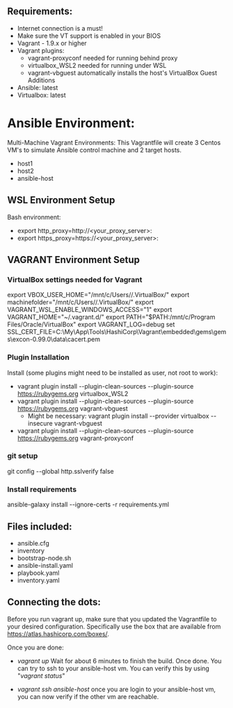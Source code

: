 ## Requirements:

* Internet connection is a must!
* Make sure the VT support is enabled in your BIOS
* Vagrant - 1.9.x or higher
* Vagrant plugins:
    - vagrant-proxyconf needed for running behind proxy
    - virtualbox_WSL2 needed for running under WSL
    - vagrant-vbguest automatically installs the host's VirtualBox Guest Additions
* Ansible: latest
* Virtualbox: latest


# Ansible Environment:

Multi-Machine Vagrant Environments:
This Vagrantfile will create 3 Centos VM's to simulate Ansible control machine and 2 target hosts.

* host1
* host2
* ansible-host


## WSL Environment Setup

Bash environment:
* export http_proxy=http://<your_proxy_server>:<port>
* export https_proxy=https://<your_proxy_server>:<port>


## VAGRANT Environment Setup

### VirtualBox settings needed for Vagrant
export VBOX_USER_HOME="/mnt/c/Users/<username>/.VirtualBox/"
export machinefolder="/mnt/c/Users/<username>/.VirtualBox/"
export VAGRANT_WSL_ENABLE_WINDOWS_ACCESS="1"
export VAGRANT_HOME="~/.vagrant.d/"
export PATH="$PATH:/mnt/c/Program Files/Oracle/VirtualBox" 
export VAGRANT_LOG=debug
set SSL_CERT_FILE=C:\My\App\Tools\HashiCorp\Vagrant\embedded\gems\gems\excon-0.99.0\data\cacert.pem


### Plugin Installation
Install (some plugins might need to be installed as user, not root to work):
* vagrant plugin install --plugin-clean-sources --plugin-source https://rubygems.org virtualbox_WSL2
* vagrant plugin install --plugin-clean-sources --plugin-source https://rubygems.org vagrant-vbguest
    - Might be necessary: vagrant plugin install --provider virtualbox --insecure vagrant-vbguest
* vagrant plugin install --plugin-clean-sources --plugin-source https://rubygems.org vagrant-proxyconf


### git setup

git config --global http.sslverify false


### Install requirements

ansible-galaxy install --ignore-certs  -r requirements.yml


## Files included:
- ansible.cfg
- inventory
- bootstrap-node.sh
- ansible-install.yaml
- playbook.yaml
- inventory.yaml

## Connecting the dots:
Before you run vagrant up, make sure that you updated the Vagrantfile to your desired configuration.
Specifically use the box that are available from https://atlas.hashicorp.com/boxes/.

Once you are done:
- _vagrant up_
  Wait for about 6 minutes to finish the build. Once done. You can try to ssh to your ansible-host vm. You can verify this by using "_vagrant status_"

- _vagrant ssh ansible-host_
  once you are login to your ansible-host vm, you can now verify if the other vm are reachable.
